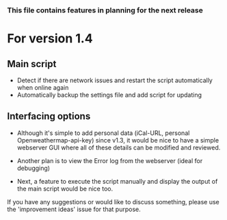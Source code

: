 ### This file contains features in planning for the next release

# For version 1.4

## Main script

* Detect if there are network issues and restart the script automatically when online again
* Automatically backup the settings file and add script for updating

## Interfacing options
* Although it's simple to add personal data (iCal-URL, personal Openweathermap-api-key) since v1.3, it would be nice to have a simple webserver GUI where all of these details can be modified and reviewed.

* Another plan is to view the Error log from the webserver (ideal for debugging)

* Next, a feature to execute the script manually and display the output of the main script would be nice too.


If you have any suggestions or would like to discuss something, please use the 'improvement ideas' issue for that purpose.
